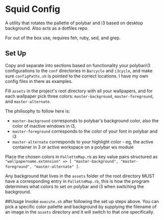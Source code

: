 Squid Config
============
A utility that rotates the pallette of polybar and i3 based on desktop background. Also acts as a dotfiles repo.

For out of the box use, requires feh, ruby, sed, and grep.

## Set Up
Copy and separate into sections based on functionality your polybar/i3 configurations to the `conf` directories in `Barcycle` and `i3cycle`,
and make sure `configPaths.sh` is pointed to the correct locations. I have my own config files in there as examples.

Fill `assets` in the project's root directory with all your wallpapers, and for each wallpaper pick three colors:
`master-background`, `master-foreground`, and `master-alternate`.

The philisophy to follow here is:
  - `master-background` corresponds to polybar's background color, also the color of inactive windows in i3,
  - `master-foreground` corresponds to the color of your font in polybar and i3
  - `master-alternate` corresponds to your highlight color - eg, the active container in 3 or active workspace on a polybar ws module

Place the chosen colors in `PalletteMap.rb` as key value pairs structured as `"wallpapername.extension" => [ "master-background", "master-foreground", "master-alternate" ]`.

Any background that lives in the `assets` folder of the root directory MUST have a corresponding entry in
`PalletteMap.rb`, this is how the program determines what colors to set on polybar and i3 when switching the background.

##Usage
Invoke `execute.sh` after following the set up steps above.  You can pick a specific
color pallette and background by supplying the filename of an image in the `assets`
directory and it will switch to that one specifically.
